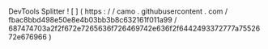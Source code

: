 #
#
#
DevTools
Splitter
!
[
]
(
https
:
/
/
camo
.
githubusercontent
.
com
/
fbac8bbd498e50e8e4b03bb3b8c632161f011a99
/
687474703a2f2f672e7265636f726469742e636f2f6442493372777a7552672e676966
)
